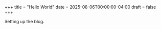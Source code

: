 +++
title = "Hello World"
date = 2025-08-06T00:00:00-04:00
draft = false
+++

Setting up the blog.

